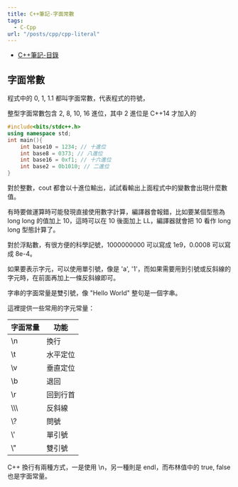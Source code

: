 ```yaml
---
title: C++筆記-字面常數
tags:
  - C-Cpp
url: "/posts/cpp/cpp-literal"
---
```


* [C++筆記-目錄](/posts/cpp-index)

## 字面常數

程式中的 0, 1, 1.1 都叫字面常數，代表程式的符號，

整型字面常數包含 2, 8, 10, 16 進位，其中 2 進位是 C++14 才加入的

```cpp
#include<bits/stdc++.h>
using namespace std;
int main(){
    int base10 = 1234; // 十進位
    int base8 = 0373; // 八進位
    int base16 = 0xf1; // 十六進位
    int base2 = 0b1010; // 二進位
}
```

對於整數，cout 都會以十進位輸出，試試看輸出上面程式中的變數會出現什麼數值。

有時要做運算時可能發現直接使用數字計算，編譯器會報錯，比如要某個型態為 long long 的值加上 10，這時可以在 10 後面加上 LL，編譯器就會把 10 看作 long long 型態計算了。

對於浮點數，有很方便的科學記號，1000000000 可以寫成 1e9，0.0008 可以寫成 8e-4。

如果要表示字元，可以使用單引號，像是 'a', '1'，而如果需要用到引號或反斜線的字元時，在前面再加上一條反斜線即可。

字串的字面常量是雙引號，像 "Hello World" 整句是一個字串。

這裡提供一些常用的字元常量：

| 字面常量 | 功能 |
| ------ | ------ |
| \\n | 換行 |
| \\t | 水平定位 |
| \\v | 垂直定位 |
| \\b | 退回 |
| \\r | 回到行首 |
| \\\\\ | 反斜線 |
| \\? | 問號 |
| \\' | 單引號 |
| \\" | 雙引號 |


C++ 換行有兩種方式，一是使用 \\n，另一種則是 endl，而布林值中的 true, false 也是字面常量。
